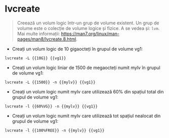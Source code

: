# lvcreate

> Creează un volum logic într-un grup de volume existent. Un grup de volume este o colecție de volume logice și fizice.
> A se vedea și: `lvm`.
> Mai multe informații: <https://man7.org/linux/man-pages/man8/lvcreate.8.html>.

- Creați un volum logic de 10 gigaocteți în grupul de volume vg1:

`lvcreate -L {{10G}} {{vg1}}`

- Creați un volum logic liniar de 1500 de megaocteți numit mylv în grupul de volume vg1:

`lvcreate -L {{1500}} -n {{mylv}} {{vg1}}`

- Creați un volum logic numit mylv care utilizează 60% din spațiul total din grupul de volume vg1:

`lvcreate -l {{60%VG}} -n {{mylv}} {{vg1}}`

- Creați un volum logic numit mylv care utilizează tot spațiul nealocat din grupul de volume vg1:

`lvcreate -l {{100%FREE}} -n {{mylv}} {{vg1}}`
